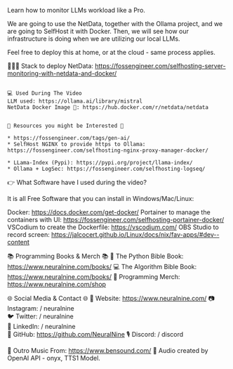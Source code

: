 Learn how to monitor LLMs workload like a Pro.

We are going to use the NetData, together with the Ollama project, and we are going to SelfHost it with Docker. Then, we will see how our infrastructure is doing when we are utilizing our local LLMs.

Feel free to deploy this at home, or at the cloud - same process applies.


🔗🔗🔗 Stack to deploy NetData: https://fossengineer.com/selfhosting-server-monitoring-with-netdata-and-docker/

~~~~~~~~~~~~~~~~~~~~~~~~~~~~~~~~~~~~~~~~~~~~~~~

💻 Used During The Video
LLM used: https://ollama.ai/library/mistral
NetData Docker Image 🐋: https://hub.docker.com/r/netdata/netdata


🌟 Resources you might be Interested 🌟

* https://fossengineer.com/tags/gen-ai/
* SelfHost NGINX to provide https to Ollama: https://fossengineer.com/selfhosting-nginx-proxy-manager-docker/

* LLama-Index (Pypi): https://pypi.org/project/llama-index/
* Ollama + LogSec: https://fossengineer.com/selfhosting-logseq/

~~~~~~~~~~~~~~~~~~~~~~~~~~~~~~~~~~~~~~~~~~~~~~~

👉 What Software have I used during the video?

It is all Free Software that you can install in Windows/Mac/Linux:

Docker: https://docs.docker.com/get-docker/
Portainer to manage the containers with UI: https://fossengineer.com/selfhosting-portainer-docker/
VSCodium to create the Dockerfile: https://vscodium.com/
OBS Studio to record screen: https://jalcocert.github.io/Linux/docs/nix/fav-apps/#dev--content

📚 Programming Books & Merch 📚
🐍 The Python Bible Book: https://www.neuralnine.com/books/
💻 The Algorithm Bible Book: https://www.neuralnine.com/books/
👕 Programming Merch: https://www.neuralnine.com/shop

🌐 Social Media & Contact 🌐 
📱 Website: https://www.neuralnine.com/
📷 Instagram:   / neuralnine  
🐦 Twitter:   / neuralnine  
🤵 LinkedIn:   / neuralnine  
📁 GitHub: https://github.com/NeuralNine 
🎙 Discord:   / discord  

🎵 Outro Music From: https://www.bensound.com/
🎵 Audio created by OpenAI API - onyx, TTS1 Model.
